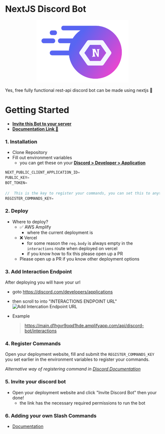 # NextJS Discord Bot

<p align="center"><img src="/public/logo.svg" width="300"></p>


Yes, free fully functional rest-api discord bot can be made using nextjs 🤯


# Getting Started

- [**Invite this Bot to your server**](https://main.d1hgvr9oqd1hde.amplifyapp.com/)
- [**Documentation Link 📃**](https://mmv-docs.vercel.app/docs/nextjs-discord-bot-template/getting-started)

### 1. Installation

- Clone Repository
- Fill out environment variables
  - you can get these on your [**Discord > Developer > Application**](https://discord.com/developers/applications)

```js
NEXT_PUBLIC_CLIENT_APPLICATION_ID=
PUBLIC_KEY=
BOT_TOKEN=

//  This is the key to register your commands, you can set this to anything make sure it is secure
REGISTER_COMMANDS_KEY=
```

### 2. Deploy

- Where to deploy?
  - ✅ AWS Amplify
    - where the current deployment is
  - ❌ Vercel
    - for some reason the `req.body` is always empty in the `interactions` route when deployed on vercel
    - if you know how to fix this please open up a PR
  - Please open up a PR if you know other deployment options

### 3. Add Interaction Endpoint

After deploying you will have your url

- goto https://discord.com/developers/applications
- then scroll to into "INTERACTIONS ENDPOINT URL"
  ![Add Intercation Endpoint URL](https://github.com/mmvergara/nextjs-discord-bot-boilerplate/assets/104471209/8e83108c-058c-41a6-afd6-924d18baef2f)

- Example
  > https://main.d1hgvr9oqd1hde.amplifyapp.com/api/discord-bot/interactions

### 4. Register Commands

Open your deployment website, fill and submit the `REGISTER_COMMANDS_KEY` you set earlier in the environment variables to register your commands.

_Alternative way of registering command in
[Discord Documentation](https://discord.com/developers/docs/interactions/application-commands#endpoints)_

### 5. Invite your discord bot

- Open your deployment website and click "Invite Discord Bot" then your done!
  - the link has the necessary required permissions to run the bot

### 6. Adding your own Slash Commands

- [Documentation](https://mmv-docs.vercel.app/docs/nextjs-discord-bot-boilerplate/adding-slash-commands)
